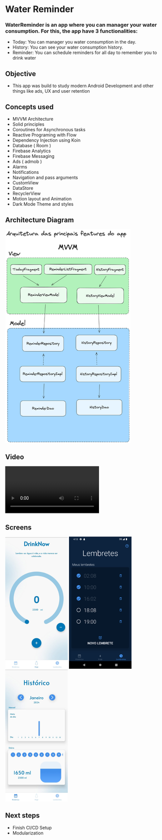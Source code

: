 # Water Reminder 

### WaterReminder is an app where you can manager your water consumption. For this, the app have 3 functionalities:
 - Today: You can manager you water consumption in the day.
 - History: You can see your water consumption history.
 - Reminder: You can schedule reminders for all day to remember you to drink water
 
## Objective
 - This app was build to study modern Android Development and other things like ads, UX and user retention

## Concepts used
  - MVVM Architecture
  - Solid principles
  - Coroutines for Asynchronous tasks
  - Reactive Programing with Flow
  - Dependency Injection using Koin
  - Database ( Room )
  - Firebase Analytics
  - Firebase Messaging
  - Ads ( admob )
  - Alarms
  - Notifications
  - Navigation and pass arguments
  - CustomView
  - DataStore
  - RecyclerView
  - Motion layout and Animation
  - Dark Mode Theme and styles

## Architecture Diagram
<img src="images/ArquiteturaWaterReminderApp.png" width="400" alt="Architecture Diagram"/>

## Video
![Video](images/videoPresentation.mp4)

## Screens
<img src="images/today.jpeg" width="200" alt="Today Screen"/>
<img src="images/reminders.png" width="200" alt="Reminders Screen "/>
<img src="images/history.jpeg" width="200" alt="History Screen"/>

## Next steps
 - Finish CI/CD Setup
 - Modularization

